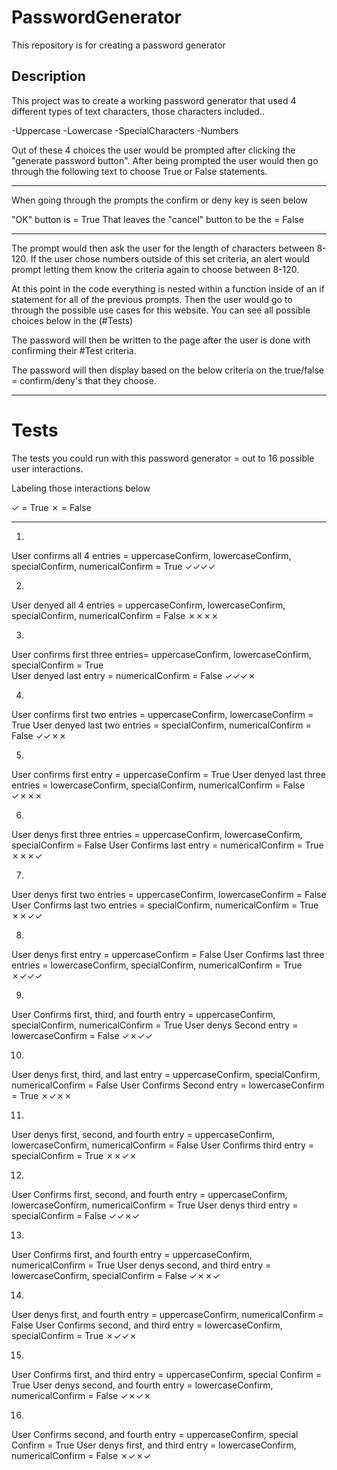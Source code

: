 # PasswordGenerator
This repository is for creating a password generator


## Description 

This project was to create a working password generator that used 4 different types of text characters, those characters included..

-Uppercase
-Lowercase
-SpecialCharacters
-Numbers

Out of these 4 choices the user would be prompted after clicking the "generate password button".
After being prompted the user would then go through the following text to choose True or False statements.

---------

When going through the prompts the confirm or deny key is seen below

"OK" button is = True
That leaves the "cancel" button to be the = False

---------

The prompt would then ask the user for the length of characters between 8-120.  If the user chose numbers outside of this set criteria, an alert would prompt letting them know the criteria again to choose between 8-120.  

At this point in the code everything is nested within a function inside of an if statement for all of the previous prompts.  Then the user would go to through the possible use cases for this website. You can see all possible choices below in the (#Tests)

The password will then be written to the page after the user is done with confirming their #Test criteria.

The password will then display based on the below criteria on the true/false = confirm/deny's that they choose.

--------

# Tests

The tests you could run with this password generator = out to 16 possible user interactions.

Labeling those interactions below

✓ = True
✗ = False

--------

01.
User confirms all 4 entries = uppercaseConfirm, lowercaseConfirm, specialConfirm, numericalConfirm = True
✓✓✓✓

02.
User denyed all 4 entries = uppercaseConfirm, lowercaseConfirm, specialConfirm, numericalConfirm = False
✗✗✗✗

03.
User confirms first three entries= uppercaseConfirm, lowercaseConfirm, specialConfirm = True  
User denyed last entry = numericalConfirm = False
✓✓✓✗

04.
User confirms first two entries = uppercaseConfirm, lowercaseConfirm = True
User denyed last two entries = specialConfirm, numericalConfirm = False 
✓✓✗✗

05.
User confirms first entry = uppercaseConfirm = True
User denyed last three entries = lowercaseConfirm, specialConfirm, numericalConfirm = False
✓✗✗✗

06.
User denys first three entries = uppercaseConfirm, lowercaseConfirm, specialConfirm = False
User Confirms last entry = numericalConfirm = True
✗✗✗✓

07.
User denys first two entries = uppercaseConfirm, lowercaseConfirm = False
User Confirms last two entries = specialConfirm, numericalConfirm = True
✗✗✓✓

08.
User denys first entry = uppercaseConfirm = False
User Confirms last three entries = lowercaseConfirm, specialConfirm, numericalConfirm = True
✗✓✓✓

09.
User Confirms first, third, and fourth entry = uppercaseConfirm, specialConfirm, numericalConfirm = True
User denys Second entry = lowercaseConfirm = False
✓✗✓✓

10.
User denys first, third, and last entry = uppercaseConfirm, specialConfirm, numericalConfirm = False
User Confirms Second entry = lowercaseConfirm = True
✗✓✗✗

11.
User denys first, second, and fourth entry = uppercaseConfirm, lowercaseConfirm, numericalConfirm = False
User Confirms third entry = specialConfirm = True
✗✗✓✗

12.
User Confirms first, second, and fourth entry = uppercaseConfirm, lowercaseConfirm, numericalConfirm = True
User denys third entry = specialConfirm = False
✓✓✗✓

13.
User Confirms first, and fourth entry = uppercaseConfirm, numericalConfirm = True
User denys second, and third entry = lowercaseConfirm, specialConfirm = False
✓✗✗✓

14.
User denys first, and fourth entry = uppercaseConfirm, numericalConfirm = False
User Confirms second, and third entry = lowercaseConfirm, specialConfirm = True
✗✓✓✗

15.
 User Confirms first, and third entry = uppercaseConfirm, special Confirm = True
 User denys second, and fourth entry = lowercaseConfirm, numericalConfirm = False
✓✗✓✗

16.
 User Confirms second, and fourth entry = uppercaseConfirm, special Confirm = True
 User denys first, and third entry = lowercaseConfirm, numericalConfirm = False
✗✓✗✓
